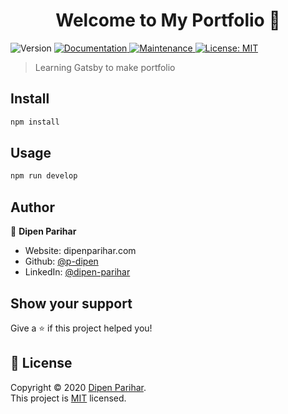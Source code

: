 <h1 align="center">Welcome to My Portfolio 👋</h1>
<p>
  <img alt="Version" src="https://img.shields.io/badge/version-0.1.0-blue.svg?cacheSeconds=2592000" />
  <a href="https://github.com/gatsbyjs/gatsby-starter-hello-world#readme" target="_blank">
    <img alt="Documentation" src="https://img.shields.io/badge/documentation-yes-brightgreen.svg" />
  </a>
  <a href="https://github.com/gatsbyjs/gatsby-starter-hello-world/graphs/commit-activity" target="_blank">
    <img alt="Maintenance" src="https://img.shields.io/badge/Maintained%3F-yes-green.svg" />
  </a>
  <a href="https://github.com/gatsbyjs/gatsby-starter-hello-world/blob/master/LICENSE" target="_blank">
    <img alt="License: MIT" src="https://img.shields.io/github/license/p-dipen/Portfolio" />
  </a>
</p>

> Learning Gatsby to make portfolio

## Install

```sh
npm install
```

## Usage

```sh
npm run develop
```

## Author

👤 **Dipen Parihar**

- Website: dipenparihar.com
- Github: [@p-dipen](https://github.com/p-dipen)
- LinkedIn: [@dipen-parihar](https://linkedin.com/in/dipen-parihar)

## Show your support

Give a ⭐️ if this project helped you!

## 📝 License

Copyright © 2020 [Dipen Parihar](https://github.com/p-dipen).<br />
This project is [MIT](https://github.com/gatsbyjs/gatsby-starter-hello-world/blob/master/LICENSE) licensed.
